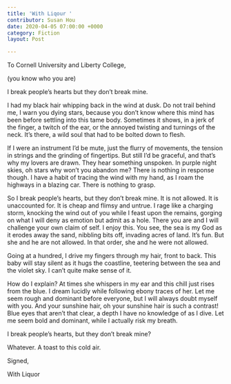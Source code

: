 ```yaml
---
title: 'With Liqour '
contributor: Susan Hou
date: 2020-04-05 07:00:00 +0000
category: Fiction
layout: Post

---
```

To Cornell University and Liberty College,

(you know who you are)

I break people’s hearts but they don’t break mine.

I had my black hair whipping back in the wind at dusk. Do not trail behind me, I warn you dying stars, because you don’t know where this mind has been before settling into this tame body. Sometimes it shows, in a jerk of the finger, a twitch of the ear, or the annoyed twisting and turnings of the neck. It’s there, a wild soul that had to be bolted down to flesh.

If I were an instrument I’d be mute, just the flurry of movements, the tension in strings and the grinding of fingertips. But still I’d be graceful, and that’s why my lovers are drawn. They hear something unspoken. In purple night skies, oh stars why won’t you abandon me? There is nothing in response though. I have a habit of tracing the wind with my hand, as I roam the highways in a blazing car. There is nothing to grasp.

So I break people’s hearts, but they don’t break mine. It is not allowed. It is unaccounted for. It is cheap and flimsy and untrue. I rage like a charging storm, knocking the wind out of you while I feast upon the remains, gorging on what I will deny as emotion but admit as a hole. There you are and I will challenge your own claim of self. I enjoy this. You see, the sea is my God as it erodes away the sand, nibbling bits off, invading acres of land. It’s fun. But she and he are not allowed. In that order, she and he were not allowed.

Going at a hundred, I drive my fingers through my hair, front to back. This baby will stay silent as it hugs the coastline, teetering between the sea and the violet sky. I can’t quite make sense of it.

How do I explain? At times she whispers in my ear and this chill just rises from the blue. I dream lucidly while following ebony traces of her. Let me seem rough and dominant before everyone, but I will always doubt myself with you. And your sunshine hair, oh your sunshine hair is such a contrast! Blue eyes that aren’t that clear, a depth I have no knowledge of as I dive. Let me seem bold and dominant, while I actually risk my breath.

I break people’s hearts, but they don’t break mine?

Whatever. A toast to this cold air.

Signed,

With Liquor